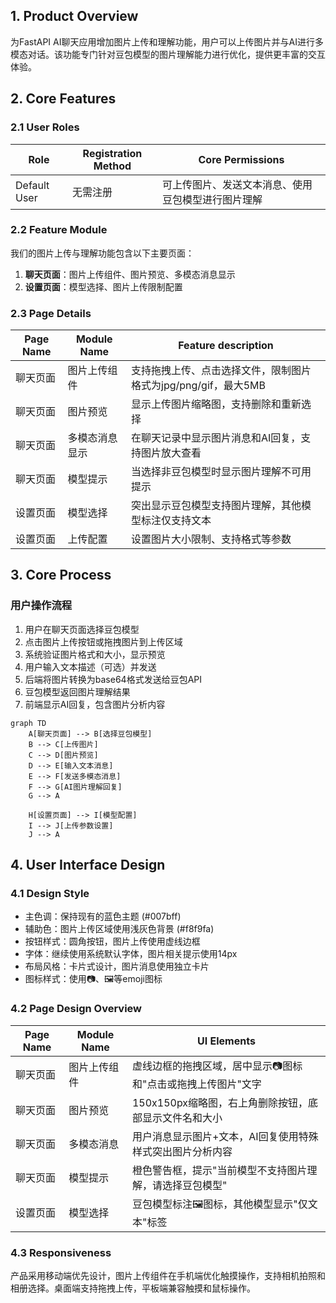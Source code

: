 ## 1. Product Overview

为FastAPI AI聊天应用增加图片上传和理解功能，用户可以上传图片并与AI进行多模态对话。该功能专门针对豆包模型的图片理解能力进行优化，提供更丰富的交互体验。

## 2. Core Features

### 2.1 User Roles

| Role | Registration Method | Core Permissions |
|------|---------------------|------------------|
| Default User | 无需注册 | 可上传图片、发送文本消息、使用豆包模型进行图片理解 |

### 2.2 Feature Module

我们的图片上传与理解功能包含以下主要页面：
1. **聊天页面**：图片上传组件、图片预览、多模态消息显示
2. **设置页面**：模型选择、图片上传限制配置

### 2.3 Page Details

| Page Name | Module Name | Feature description |
|-----------|-------------|---------------------|
| 聊天页面 | 图片上传组件 | 支持拖拽上传、点击选择文件，限制图片格式为jpg/png/gif，最大5MB |
| 聊天页面 | 图片预览 | 显示上传图片缩略图，支持删除和重新选择 |
| 聊天页面 | 多模态消息显示 | 在聊天记录中显示图片消息和AI回复，支持图片放大查看 |
| 聊天页面 | 模型提示 | 当选择非豆包模型时显示图片理解不可用提示 |
| 设置页面 | 模型选择 | 突出显示豆包模型支持图片理解，其他模型标注仅支持文本 |
| 设置页面 | 上传配置 | 设置图片大小限制、支持格式等参数 |

## 3. Core Process

### 用户操作流程

1. 用户在聊天页面选择豆包模型
2. 点击图片上传按钮或拖拽图片到上传区域
3. 系统验证图片格式和大小，显示预览
4. 用户输入文本描述（可选）并发送
5. 后端将图片转换为base64格式发送给豆包API
6. 豆包模型返回图片理解结果
7. 前端显示AI回复，包含图片分析内容

```mermaid
graph TD
    A[聊天页面] --> B[选择豆包模型]
    B --> C[上传图片]
    C --> D[图片预览]
    D --> E[输入文本消息]
    E --> F[发送多模态消息]
    F --> G[AI图片理解回复]
    G --> A
    
    H[设置页面] --> I[模型配置]
    I --> J[上传参数设置]
    J --> A
```

## 4. User Interface Design

### 4.1 Design Style

- 主色调：保持现有的蓝色主题 (#007bff)
- 辅助色：图片上传区域使用浅灰色背景 (#f8f9fa)
- 按钮样式：圆角按钮，图片上传使用虚线边框
- 字体：继续使用系统默认字体，图片相关提示使用14px
- 布局风格：卡片式设计，图片消息使用独立卡片
- 图标样式：使用📷、🖼️等emoji图标

### 4.2 Page Design Overview

| Page Name | Module Name | UI Elements |
|-----------|-------------|-------------|
| 聊天页面 | 图片上传组件 | 虚线边框的拖拽区域，居中显示📷图标和"点击或拖拽上传图片"文字 |
| 聊天页面 | 图片预览 | 150x150px缩略图，右上角删除按钮，底部显示文件名和大小 |
| 聊天页面 | 多模态消息 | 用户消息显示图片+文本，AI回复使用特殊样式突出图片分析内容 |
| 聊天页面 | 模型提示 | 橙色警告框，提示"当前模型不支持图片理解，请选择豆包模型" |
| 设置页面 | 模型选择 | 豆包模型标注🖼️图标，其他模型显示"仅文本"标签 |

### 4.3 Responsiveness

产品采用移动端优先设计，图片上传组件在手机端优化触摸操作，支持相机拍照和相册选择。桌面端支持拖拽上传，平板端兼容触摸和鼠标操作。